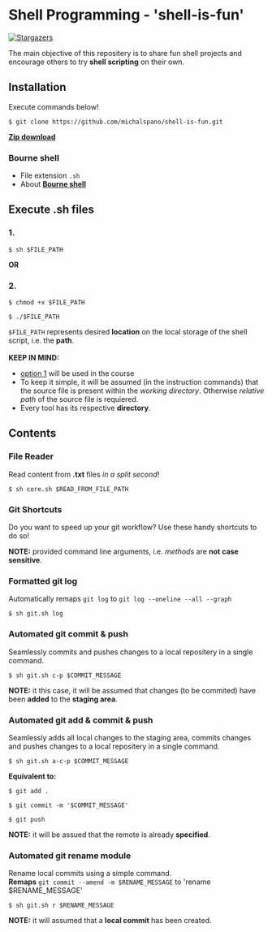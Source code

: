 # Shell Programming - 'shell-is-fun'

[![Stargazers][stars-shield]][stars-url]

The main objective of this repositery is to share fun shell projects and encourage others to try __shell scripting__ on their own.

## Installation
Execute commands below!

```Shell
$ git clone https://github.com/michalspano/shell-is-fun.git
```

[__Zip download__][ZIP]

### Bourne shell
- File extension `.sh`
- About [__Bourne shell__][WIKI_LINK]

## Execute .sh files
### 1.
```Shell
$ sh $FILE_PATH
```

**OR**

### 2.
```Shell
$ chmod +x $FILE_PATH
```

```Shell
$ ./$FILE_PATH
```

`$FILE_PATH` represents desired __location__ on the local storage of the shell script, i.e. the __path__.
<br><br>
__KEEP IN MIND:__ 
- [option 1](#1.) will be used in the course
- To keep it simple, it will be assumed (in the instruction commands) that the source file is present within the _working directory_. Otherwise _relative path_ of the source file is requiered.
- Every tool has its respective __directory__.

## Contents

### File Reader
Read content from __.txt__ files _in a split second_!

```Shell
$ sh core.sh $READ_FROM_FILE_PATH
```

### Git Shortcuts
Do you want to speed up your git workflow? Use these handy shortcuts to do so!

__NOTE:__ provided command line arguments, i.e. _methods_ are __not case sensitive__.

### Formatted git log
Automatically remaps `git log` to `git log --oneline --all --graph`

```Shell
$ sh git.sh log
```

### Automated git commit & push
Seamlessly commits and pushes changes to a local repositery in a single command.

```Shell
$ sh git.sh c-p $COMMIT_MESSAGE
```

__NOTE:__ it this case, it will be assumed that changes (to be commited) have been __added__ to the __staging area__.

### Automated git add & commit & push
Seamlessly adds all local changes to the staging area, commits changes and pushes changes to a local repositery in a single command.

```Shell
$ sh git.sh a-c-p $COMMIT_MESSAGE
```

__Equivalent to:__ <br>
```Shell
$ git add .
```

```Shell
$ git commit -m '$COMMIT_MESSAGE'
```

```Shell
$ git push
```

__NOTE:__ it will be assued that the remote is already __specified__.

### Automated git rename module
Rename local commits using a simple command. <br>
__Remaps__ `git commit --amend -m $RENAME_MESSAGE` to 'rename $RENAME_MESSAGE'

```Shell
$ sh git.sh r $RENAME_MESSAGE
```

__NOTE:__ it will assumed that a __local commit__ has been created. 

<!-- LINK REFS -->
[WIKI_LINK]: https://en.wikipedia.org/wiki/Bourne_shell
[stars-shield]: https://img.shields.io/github/stars/michalspano/shell-is-fun.svg?style=for-the-badge
[stars-url]: https://github.com/michalspano/shell-is-fun/stargazers
[ZIP]: https://github.com/michalspano/shell-is-fun/archive/refs/heads/main.zip

